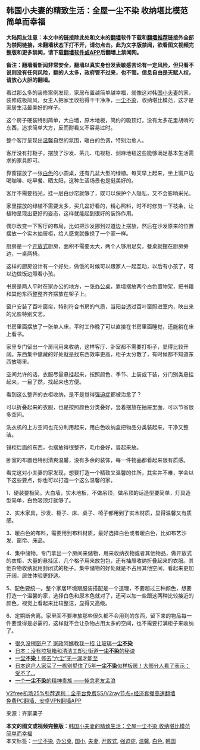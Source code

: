  <h2>韩国小夫妻的精致生活：全屋一尘不染 收纳堪比模范 简单而幸福</h2> <p class="notice"><b>大陆网友注意：本文中的链接除此处和文末的<a href="https://github.com/bannedbook/fanqiang" >翻墙</a>软件下载和<a href="https://github.com/killgcd/justmysocks/blob/master/README.md">翻墙推荐</a>链接外全部为禁网链接，未翻墙状态下打不开，请勿点击。此为文字版禁闻，欲看图文视频完整版和更多禁闻，请下载<a href="https://github.com/bannedbook/fanqiang">翻墙软件或APP</a>后翻墙上禁闻网。</p><p>备注：翻墙看新闻非常安全，翻墙以真实身份发表敏感言论有一定风险，但只看不说则没有任何风险，翻的人太多，政府管不过来，也不管。信息自由是天赋人权，请放心大胆的翻墙。</b></p>  <div class="entry"> <p>看过那么多的装修案例发现，家居布置越简单越幸福，就像这对韩<a href="https://www.bannedbook.org/bnews/tag/%E5%9B%BD%E5%B0%8F/" class="st_tag internal_tag" rel="tag" title="标签 国小 下的日志">国小</a><a href="https://www.bannedbook.org/bnews/tag/%E5%A4%AB%E5%A6%BB/" class="st_tag internal_tag" rel="tag" title="标签 夫妻 下的日志">夫妻</a>的家，装修成极简风，女主人把家里收拾得干干净净，<a href="https://www.bannedbook.org/bnews/tag/%E4%B8%80%E5%B0%98%E4%B8%8D%E6%9F%93/" class="st_tag internal_tag" rel="tag" title="标签 一尘不染 下的日志">一尘不染</a>，收纳堪比模范，这才是家居生活最美好的样子。</p> <p>这个房子硬装特别简单，大白墙，原木地板，简约的吸顶灯，没有太多花里胡哨的东西，追求简单大方，反而耐看又不容易过时。</p> <p>整个客厅呈现出<a href="https://www.bannedbook.org/bnews/tag/%E6%B8%A9%E9%A6%A8/" class="st_tag internal_tag" rel="tag" title="标签 温馨 下的日志">温馨</a>自然的氛围，暖白的色调，特别治愈人。</p> <p>客厅没有打柜子，摆放了沙发、茶几、电视柜、剑麻地毯这些能够满足基本生活需求的家具即可。</p> <p>靠窗摆放了一张<a href="https://www.bannedbook.org/bnews/tag/%E7%99%BD%E8%89%B2/" class="st_tag internal_tag" rel="tag" title="标签 白色 下的日志">白色</a>的小圆桌，还有几盆大型的绿植。每天早上起来，坐上窗户边喝咖啡、吃早餐、晒太阳，这种生活场景也是挺美好的。</p> <p>客厅不需要挡光，挂一层白纱帘就够了，既可以保护个人隐私，又不会影响采光。</p> <p>家里摆放的绿植不需要太多，买几盆好看的，精心照料，时不时修剪一下枝条，让植物呈现出更好的姿态，这样就能起到很好的装饰作用。</p>  <p>偶尔改变一下客厅的布局，比如把沙发挪到过道边上摆放，然后在沙发原来的位置摆放一个实木抽屉柜，给人感觉就像换了一个家一样。</p> <p>厨房是一个<a href="https://www.bannedbook.org/bnews/tag/%E5%BC%80%E6%94%BE%E5%BC%8F/" class="st_tag internal_tag" rel="tag" title="标签 开放式 下的日志">开放式</a>厨房，面积不需要太大，两个人够用足矣，餐桌就摆在厨房旁边，一桌两椅。</p> <p>这样的厨房设计有一个好处，做饭的时候可以跟家人一起互动，以后有小孩了，可以边做饭边照看小孩。</p> <p>书房是两人平时在家办公的地方，一张<a href="https://www.bannedbook.org/bnews/tag/%e5%8a%9e%e5%85%ac%e6%a1%8c/" class="st_tag internal_tag" rel="tag" title="标签 办公桌 下的日志">办公桌</a>，靠墙摆放两个白色置物架，把书籍和其他东西整整齐齐摆放在架子上。</p> <p>窗户安装了百叶窗帘，特别符合书房的气质，当阳台透过百叶窗照进室内，映出来的光影特别文艺。</p> <p>书房里面摆放了一张单人床，平时工作晚了可以直接在书房里面睡觉，还能躺在床上看书。</p> <p>家里专门留出一个房间用来收纳，这样客厅、卧室都不需要打柜子，显得比较开阔。东西集中储藏的好处就是找东西效率更高，柜子太分散了，有时候都不知道东西放哪里。</p>  <p>空间允许的话，衣服尽量悬挂起来，按照颜色、季节、上装或下装，分门别类悬挂起来，一目了然，找起来也方便。</p> <p>看到这么整齐的衣柜收纳，是不是觉得<a href="https://www.bannedbook.org/bnews/tag/%E5%BC%BA%E8%BF%AB%E7%97%87/" class="st_tag internal_tag" rel="tag" title="标签 强迫症 下的日志">强迫症</a>都被治愈了？</p> <p>可以折叠起来的衣服，也是按照颜色分类叠好，竖着摆放在抽屉里面，可以节省很多空间。</p> <p>洗衣机的上方空间也充分利用起来，用白色收纳盒把物品分类装起来，干净又整洁。</p> <p>镜柜后面的东西，也摆放得很整齐，毛巾叠好，竖起来放。</p> <p>卧室的布置也特别清爽温馨，没有多余的装饰，每一件物品都看起来很有质感。</p> <p>看完这对小夫妻的家发现，想要打造一个精致又温馨的住所，其实并不难，学会以下这些要点，你也可以打造一个这么温馨的家。</p>  <p>1、硬装要极简。大白墙，实木地板，不做吊顶，做吊顶的话造型要简单，灯具造型简单，白色吸顶灯就够了。</p> <p>2、实木家具，沙发、柜子、床、桌子、椅子都用到了实木材质，显得温馨又有质感。</p> <p>3、暖白色的布料，需要用到布料材质，最好选择白色或者暖白色，比如布艺沙发、窗帘、床品。</p> <p>4、集中储物。专门拿出一个房间来储物，用来收纳衣物或者其他物品，做开放式的衣柜，大量的悬挂区，几个格子用来放包包，还有抽屉收纳折叠起来的衣服。其他杂物收纳就用封闭式的柜子。集中储物的好处就是不占用其他空间，看起来更加开阔，居住体验更舒适。</p> <p>5、配色要统一。整个家居环境跟服装搭配是一个道理，不要超过三种颜色，想要打造一个温馨的家，选择白色和原木色就对了，还可以加一些跟这两种比较接近的颜色，视觉上看起来比较整洁，显得又高级。</p> <p>6、定期断舍离。家里面不要堆放那些很久都不会用到的东西，留下来的物品每一件要觉得是必需的，这样就不会让杂物占用太多的空间，也不需要打满柜子来收纳了。</p> <ul class='op-related-articles' title='相关阅读'> <li><a href='https://www.bannedbook.org/bnews/lifebaike/20200815/1380606.html' target='_blank'>很久没擦窗户了 家政阿姨教我一招 让玻璃<b>一尘不染</b></a></li> <li><a href='https://www.bannedbook.org/bnews/ssgc/20191208/1237407.html' target='_blank'>日本：没有垃圾箱和清洁工却让街道<b>一尘不染</b>的秘诀</a></li> <li><a href='https://www.bannedbook.org/bnews/lishi/20191110/1220588.html' target='_blank'><b>一尘不染</b>！修去“六尘”无一漏才能至</a></li> <li><a href='https://www.bannedbook.org/bnews/funmedia/20190428/1120169.html' target='_blank'>日本这户人家买了一栋别墅住了5年<b>一尘不染</b>似样板房！大部分人看了表示：受不了…</a></li> <li><a href='https://www.bannedbook.org/bnews/cbnews/20181216/1048043.html' target='_blank'>一个<b>一尘不染</b>的精神贵族 ——悼念老友孟浪</a></li> </ul> <p class="texttj"> <a href="https://github.com/bannedbook/fanqiang/wiki/V2ray%E6%9C%BA%E5%9C%BA" target="_blank">V2free机场25%引荐返利：全平台免费SS/V2ray节点+经济套餐高速翻墙</a><br/> <a href="https://github.com/bannedbook/fanqiang/wiki/%E7%A6%81%E9%97%BB%E7%BD%91%E5%AE%89%E5%8D%93%E7%BF%BB%E5%A2%99%E6%96%B0%E9%97%BBAPP" target="_blank">免费PC翻墙、安卓VPN翻墙APP</a></p><p> 来源：齐家栗子 </p> <a name='sharetosocial'></a>       <div><b>本文的图文或视频完整版</b>：<a href='https://www.bannedbook.org/bnews/lifebaike/20201229/1457145.html'>韩国小夫妻的精致生活：全屋一尘不染 收纳堪比模范 简单而幸福</a></div>  </div><!--END ENTRY--> <div class="postfooter"> <div>本文标签：<a href="https://www.bannedbook.org/bnews/tag/%E4%B8%80%E5%B0%98%E4%B8%8D%E6%9F%93/" rel="tag">一尘不染</a>, <a href="https://www.bannedbook.org/bnews/tag/%e5%8a%9e%e5%85%ac%e6%a1%8c/" rel="tag">办公桌</a>, <a href="https://www.bannedbook.org/bnews/tag/%E5%9B%BD%E5%B0%8F/" rel="tag">国小</a>, <a href="https://www.bannedbook.org/bnews/tag/%E5%A4%AB%E5%A6%BB/" rel="tag">夫妻</a>, <a href="https://www.bannedbook.org/bnews/tag/%E5%BC%80%E6%94%BE%E5%BC%8F/" rel="tag">开放式</a>, <a href="https://www.bannedbook.org/bnews/tag/%E5%BC%BA%E8%BF%AB%E7%97%87/" rel="tag">强迫症</a>, <a href="https://www.bannedbook.org/bnews/tag/%E6%B8%A9%E9%A6%A8/" rel="tag">温馨</a>, <a href="https://www.bannedbook.org/bnews/tag/%E7%99%BD%E8%89%B2/" rel="tag">白色</a>, <a href="https://www.bannedbook.org/bnews/tag/%e9%9f%a9%e5%9b%bd/" rel="tag">韩国</a></div>  </div><!--END POSTFOOTER--> 